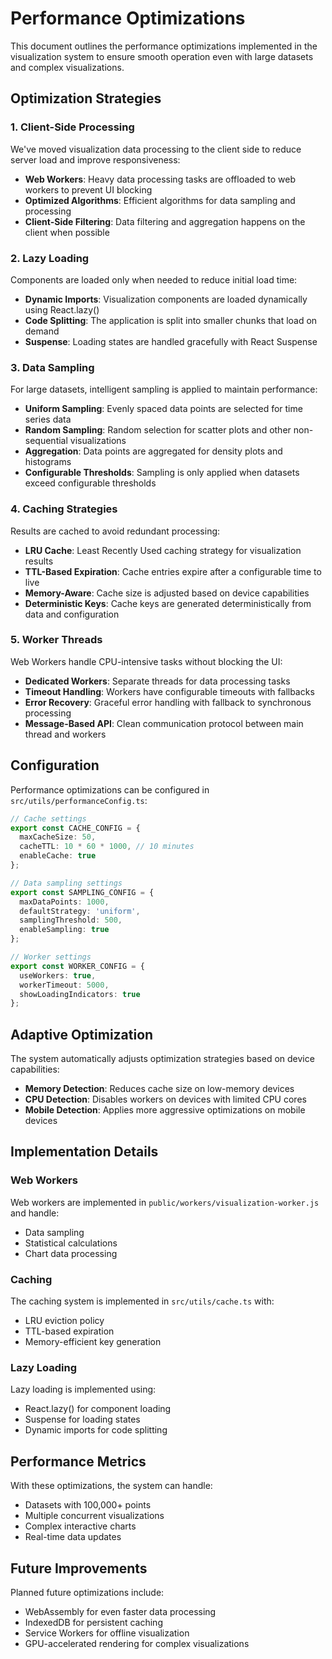 # Performance Optimizations

This document outlines the performance optimizations implemented in the visualization system to ensure smooth operation even with large datasets and complex visualizations.

## Optimization Strategies

### 1. Client-Side Processing

We've moved visualization data processing to the client side to reduce server load and improve responsiveness:

- **Web Workers**: Heavy data processing tasks are offloaded to web workers to prevent UI blocking
- **Optimized Algorithms**: Efficient algorithms for data sampling and processing
- **Client-Side Filtering**: Data filtering and aggregation happens on the client when possible

### 2. Lazy Loading

Components are loaded only when needed to reduce initial load time:

- **Dynamic Imports**: Visualization components are loaded dynamically using React.lazy()
- **Code Splitting**: The application is split into smaller chunks that load on demand
- **Suspense**: Loading states are handled gracefully with React Suspense

### 3. Data Sampling

For large datasets, intelligent sampling is applied to maintain performance:

- **Uniform Sampling**: Evenly spaced data points are selected for time series data
- **Random Sampling**: Random selection for scatter plots and other non-sequential visualizations
- **Aggregation**: Data points are aggregated for density plots and histograms
- **Configurable Thresholds**: Sampling is only applied when datasets exceed configurable thresholds

### 4. Caching Strategies

Results are cached to avoid redundant processing:

- **LRU Cache**: Least Recently Used caching strategy for visualization results
- **TTL-Based Expiration**: Cache entries expire after a configurable time to live
- **Memory-Aware**: Cache size is adjusted based on device capabilities
- **Deterministic Keys**: Cache keys are generated deterministically from data and configuration

### 5. Worker Threads

Web Workers handle CPU-intensive tasks without blocking the UI:

- **Dedicated Workers**: Separate threads for data processing tasks
- **Timeout Handling**: Workers have configurable timeouts with fallbacks
- **Error Recovery**: Graceful error handling with fallback to synchronous processing
- **Message-Based API**: Clean communication protocol between main thread and workers

## Configuration

Performance optimizations can be configured in `src/utils/performanceConfig.ts`:

```typescript
// Cache settings
export const CACHE_CONFIG = {
  maxCacheSize: 50,
  cacheTTL: 10 * 60 * 1000, // 10 minutes
  enableCache: true
};

// Data sampling settings
export const SAMPLING_CONFIG = {
  maxDataPoints: 1000,
  defaultStrategy: 'uniform',
  samplingThreshold: 500,
  enableSampling: true
};

// Worker settings
export const WORKER_CONFIG = {
  useWorkers: true,
  workerTimeout: 5000,
  showLoadingIndicators: true
};
```

## Adaptive Optimization

The system automatically adjusts optimization strategies based on device capabilities:

- **Memory Detection**: Reduces cache size on low-memory devices
- **CPU Detection**: Disables workers on devices with limited CPU cores
- **Mobile Detection**: Applies more aggressive optimizations on mobile devices

## Implementation Details

### Web Workers

Web workers are implemented in `public/workers/visualization-worker.js` and handle:

- Data sampling
- Statistical calculations
- Chart data processing

### Caching

The caching system is implemented in `src/utils/cache.ts` with:

- LRU eviction policy
- TTL-based expiration
- Memory-efficient key generation

### Lazy Loading

Lazy loading is implemented using:

- React.lazy() for component loading
- Suspense for loading states
- Dynamic imports for code splitting

## Performance Metrics

With these optimizations, the system can handle:

- Datasets with 100,000+ points
- Multiple concurrent visualizations
- Complex interactive charts
- Real-time data updates

## Future Improvements

Planned future optimizations include:

- WebAssembly for even faster data processing
- IndexedDB for persistent caching
- Service Workers for offline visualization
- GPU-accelerated rendering for complex visualizations 